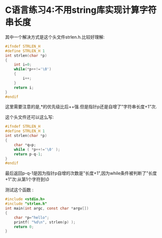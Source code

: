 # C语言练习4:不用string库实现计算字符串长度 #

其中一个解决方式是这个头文件strlen.h.比较好理解: 
```c
#ifndef STRLEN_H
#define STRLEN_H 1
int strlen(char *p)
{
    int i=0;
    while(*p++!='\0')
    {
        i++;
    }
    return i;
}
#endif
```

这里需要注意的是,*的优先级比后++强.但是指针p还是自增了"字符串长度+1"次.

这个头文件还可以这么写: 

```c
#ifndef STRLEN_H
#define STRLEN_H 1
int strlen(char *p)
{
    char *q=p;
    while ( *p++!='\0' );
    return p-q-1;
}
#endif
```

最后返回p-q-1是因为指针p自增的次数是"长度+1",因为while条件被判断了"长度+1"次:从第1个字符到\0

测试这个函数 :

```c
#include <stdio.h>
#include "strlen.h"
int main(int argc, const char *argv[])
{
    char *p="hello";
    printf( "%d\n", strlen(p) );
    return 0;
}
```
